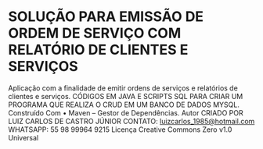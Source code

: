 # SOLUÇÃO PARA EMISSÃO DE ORDEM DE SERVIÇO COM RELATÓRIO DE CLIENTES E SERVIÇOS
Aplicação com a finalidade de emitir ordens de serviços e relatórios de clientes e serviços.
CÓDIGOS EM JAVA E SCRIPTS SQL PARA CRIAR UM PROGRAMA QUE REALIZA O CRUD EM UM BANCO DE DADOS MYSQL.
Construído Com
•	Maven – Gestor de Dependências.
Autor
CRIADO POR LUIZ CARLOS DE CASTRO JÚNIOR
CONTATO: luizcarlos_1985@hotmail.com
WHATSAPP: 55 98 99964 9215
Licença
Creative Commons Zero v1.0 Universal

